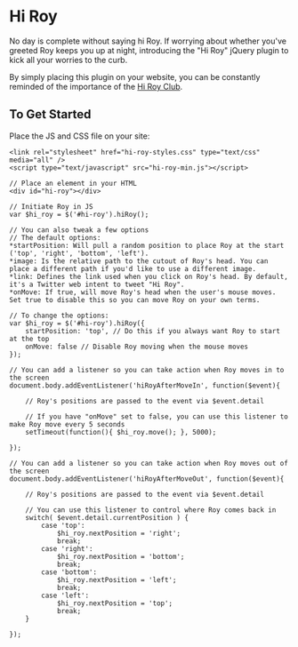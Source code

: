 # Hi Roy

No day is complete without saying hi Roy. If worrying about whether you've greeted Roy keeps you up at night, introducing the "Hi Roy" jQuery plugin to kick all your worries to the curb.

By simply placing this plugin on your website, you can be constantly reminded of the importance of the [Hi Roy Club](http://hiroy.club/).

## To Get Started

Place the JS and CSS file on your site:

```
<link rel="stylesheet" href="hi-roy-styles.css" type="text/css" media="all" />
<script type="text/javascript" src="hi-roy-min.js"></script>
```

```
// Place an element in your HTML
<div id="hi-roy"></div>
```

```
// Initiate Roy in JS
var $hi_roy = $('#hi-roy').hiRoy();
```

```
// You can also tweak a few options
// The default options:
*startPosition: Will pull a random position to place Roy at the start ('top', 'right', 'bottom', 'left').
*image: Is the relative path to the cutout of Roy's head. You can place a different path if you'd like to use a different image.
*link: Defines the link used when you click on Roy's head. By default, it's a Twitter web intent to tweet "Hi Roy".
*onMove: If true, will move Roy's head when the user's mouse moves. Set true to disable this so you can move Roy on your own terms.

// To change the options:
var $hi_roy = $('#hi-roy').hiRoy({
    startPosition: 'top', // Do this if you always want Roy to start at the top
    onMove: false // Disable Roy moving when the mouse moves
});
```

```
// You can add a listener so you can take action when Roy moves in to the screen
document.body.addEventListener('hiRoyAfterMoveIn', function($event){

    // Roy's positions are passed to the event via $event.detail

    // If you have "onMove" set to false, you can use this listener to make Roy move every 5 seconds
    setTimeout(function(){ $hi_roy.move(); }, 5000);

});
```

```
// You can add a listener so you can take action when Roy moves out of the screen
document.body.addEventListener('hiRoyAfterMoveOut', function($event){

    // Roy's positions are passed to the event via $event.detail

    // You can use this listener to control where Roy comes back in
    switch( $event.detail.currentPosition ) {
        case 'top':
            $hi_roy.nextPosition = 'right';
            break;
        case 'right':
            $hi_roy.nextPosition = 'bottom';
            break;
        case 'bottom':
            $hi_roy.nextPosition = 'left';
            break;
        case 'left':
            $hi_roy.nextPosition = 'top';
            break;
    }

});
```